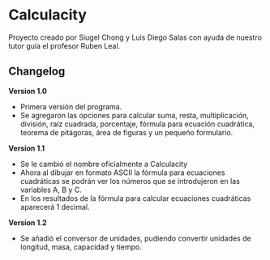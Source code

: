 # Calculacity

Proyecto creado por Siugel Chong y Luis Diego Salas con ayuda de nuestro tutor guía el profesor Ruben Leal.
## Changelog

**Version 1.0**

- Primera versión del programa.
- Se agregaron las opciones para calcular suma, resta, multiplicación, división, raíz cuadrada, porcentaje, fórmula para ecuación cuadrática, teorema de pitágoras, área de figuras y un pequeño formulario.

**Version 1.1**

- Se le cambió el nombre oficialmente a Calculacity
- Ahora al dibujar en formato ASCII la fórmula para ecuaciones cuadráticas se podrán ver los números que se introdujeron en las variables A, B y C.
- En los resultados de la fórmula para calcular ecuaciones cuadráticas aparecerá 1 decimal.

**Version 1.2**

- Se añadió el conversor de unidades, pudiendo convertir unidades de longitud, masa, capacidad y tiempo.
